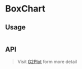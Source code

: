 # BoxChart

## Usage

```tsx | pure

```

## API

<API id="BoxChart"></API>

> Visit [G2Plot](https://g2plot.antv.antgroup.com/api/plot-api) form more detail
